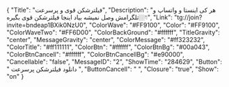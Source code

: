 
{
"Title": "فیلترشکن قوی و پرسرعت",
"Description": "هر کی اینستا و واتساپ و تلگرامش وصل نمیشه بیاد اینجا فیلترشکن قوی بگیره👇🏼",
"Link": "tg://join?invite=bndeap1BXik0NzU0",
"ColorWave": "#FF9100",
"Color": "#FF9100",
"ColorWaveTwo": "#FF6D00",
"ColorBackGround": "#ffffff",
"TitleGravity": "center",
"MessageGravity": "center",
"ColorMessage": "#ff323232",
"ColorTitle": "#ff111111",
"ColorBtn": "#ffffff",
"ColorBtnBg": "#00a043",
"ColorBtnCancell": "#ffffff",
"ColorBtnCancellBg": "#e90000",
"Cancellable": "false",
"MessageID": "2",
"ShowTime": "284629",
"Button": " دانلود فیلترشکن پرسرعت ",
"ButtonCancell": "  ",
"Closure": "true",
"Show": "on"
}
